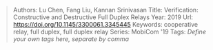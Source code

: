 > Authors: Lu Chen, Fang Liu, Kannan Srinivasan
> Title: Verification: Constructive and Destructive Full Duplex Relays
> Year: 2019
> Url: https://doi.org/10.1145/3300061.3345445
> Keywords: cooperative relay, full duplex, full duplex relay
> Series: MobiCom '19
> Tags: *Define your own tags here, separate by comma*